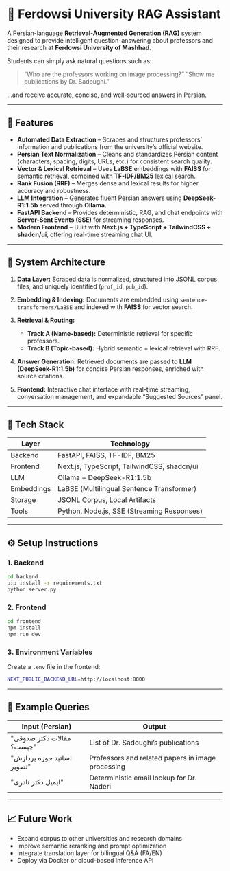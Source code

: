 # 🧠 Ferdowsi University RAG Assistant

A Persian-language **Retrieval-Augmented Generation (RAG)** system designed to provide intelligent question-answering about professors and their research at **Ferdowsi University of Mashhad**.

Students can simply ask natural questions such as:

> “Who are the professors working on image processing?”
> “Show me publications by Dr. Sadoughi.”

…and receive accurate, concise, and well-sourced answers in Persian.

---

## 🚀 Features

* **Automated Data Extraction** – Scrapes and structures professors’ information and publications from the university’s official website.
* **Persian Text Normalization** – Cleans and standardizes Persian content (characters, spacing, digits, URLs, etc.) for consistent search quality.
* **Vector & Lexical Retrieval** – Uses **LaBSE** embeddings with **FAISS** for semantic retrieval, combined with **TF-IDF/BM25** lexical search.
* **Rank Fusion (RRF)** – Merges dense and lexical results for higher accuracy and robustness.
* **LLM Integration** – Generates fluent Persian answers using **DeepSeek-R1:1.5b** served through **Ollama**.
* **FastAPI Backend** – Provides deterministic, RAG, and chat endpoints with **Server-Sent Events (SSE)** for streaming responses.
* **Modern Frontend** – Built with **Next.js + TypeScript + TailwindCSS + shadcn/ui**, offering real-time streaming chat UI.

---

## 🧩 System Architecture

1. **Data Layer:**
   Scraped data is normalized, structured into JSONL corpus files, and uniquely identified (`prof_id`, `pub_id`).

2. **Embedding & Indexing:**
   Documents are embedded using `sentence-transformers/LaBSE` and indexed with **FAISS** for vector search.

3. **Retrieval & Routing:**

   * **Track A (Name-based):** Deterministic retrieval for specific professors.
   * **Track B (Topic-based):** Hybrid semantic + lexical retrieval with RRF.

4. **Answer Generation:**
   Retrieved documents are passed to **LLM (DeepSeek-R1:1.5b)** for concise Persian responses, enriched with source citations.

5. **Frontend:**
   Interactive chat interface with real-time streaming, conversation management, and expandable “Suggested Sources” panel.

---

## 🔧 Tech Stack

| Layer      | Technology                                  |
| ---------- | ------------------------------------------- |
| Backend    | FastAPI, FAISS, TF-IDF, BM25                |
| Frontend   | Next.js, TypeScript, TailwindCSS, shadcn/ui |
| LLM        | Ollama + DeepSeek-R1:1.5b                        |
| Embeddings | LaBSE (Multilingual Sentence Transformer)   |
| Storage    | JSONL Corpus, Local Artifacts               |
| Tools      | Python, Node.js, SSE (Streaming Responses)  |

---

## ⚙️ Setup Instructions

### 1. Backend

```bash
cd backend
pip install -r requirements.txt
python server.py
```

### 2. Frontend

```bash
cd frontend
npm install
npm run dev
```

### 3. Environment Variables

Create a `.env` file in the frontend:

```bash
NEXT_PUBLIC_BACKEND_URL=http://localhost:8000
```

---

## 🧠 Example Queries

| Input (Persian)            | Output                                            |
| -------------------------- | ------------------------------------------------- |
| "مقالات دکتر صدوقی چیست؟"  | List of Dr. Sadoughi’s publications               |
| "اساتید حوزه پردازش تصویر" | Professors and related papers in image processing |
| "ایمیل دکتر نادری"         | Deterministic email lookup for Dr. Naderi         |

---

## 📈 Future Work

* Expand corpus to other universities and research domains
* Improve semantic reranking and prompt optimization
* Integrate translation layer for bilingual Q&A (FA/EN)
* Deploy via Docker or cloud-based inference API

